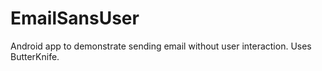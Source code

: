 # EmailSansUser
Android app to demonstrate sending email without user interaction.
Uses ButterKnife.
